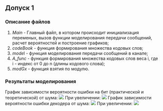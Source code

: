 ## Допуск 1 ##
### Описание файлов ###
1. *Main* - Главный файл, в котором происходит инициализация переменых, вызов функции моделирования передачи сообщений, расчет вероятностей и построение графиков;
2. *codeBook* - функция формирования множества кодовых слов;
3. *mode*l - функция моделирования передачи сообщений в канале;
4. *A_func* - функция формирования множества кодовых слов веса i, где i - индекс от 0 до n (длины кодового слова);
5. *modGx* - функция взятия по модулю.
### Результаты моделирования ###
График зависимости вероятности ошибки на бит (практической и теоретической) от шума:
![](https://sun9-3.userapi.com/aP8QyQVR8hM71DloN_GAaVnhY_G0w_Ko5aG0BQ/jlrj2zv-TiY.jpg)
При увеличении:
![](https://sun9-66.userapi.com/9OzSnSVtVRWGxpFWAJJhp1zS5KK7QvWJPkBIMw/Q8hLR4KgLcM.jpg)
График зависимости вероятности ошибки декодера от шума:
![](https://sun9-2.userapi.com/tiogw6ftSIVo1SeVeyUYqvYjypQMpxpni-9BfQ/T8Hpn9Pw-MM.jpg)
При увеличении:
![](https://sun9-36.userapi.com/kysVRgA9VuGPbVLYOzsdpM0pH1k3-AykgHOsYA/fpW97f_OG3Q.jpg)
